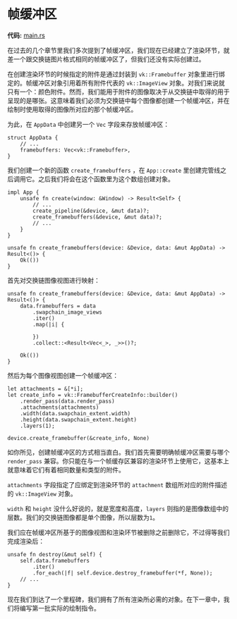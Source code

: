 # 帧缓冲区

**代码:** [main.rs](https://github.com/KyleMayes/vulkanalia/tree/master/tutorial/src/13_framebuffers.rs)

在过去的几个章节里我们多次提到了帧缓冲区，我们现在已经建立了渲染环节，就差一个跟交换链图片格式相同的帧缓冲区了，但我们还没有实际创建过。

在创建渲染环节的时候指定的附件是通过封装到 `vk::Framebuffer` 对象里进行绑定的。帧缓冲区对象引用着所有附件代表的 `vk::ImageView` 对象。对我们来说就只有一个：颜色附件。然而，我们能用于附件的图像取决于从交换链中取得的用于呈现的是哪张。这意味着我们必须为交换链中每个图像都创建一个帧缓冲区，并在绘制时使用取得的图像所对应的那个帧缓冲区。

为此，在 `AppData` 中创建另一个 `Vec` 字段来存放帧缓冲区：

```rust,noplaypen
struct AppData {
    // ...
    framebuffers: Vec<vk::Framebuffer>,
}
```

我们创建一个新的函数 `create_framebuffers` ，在 `App::create` 里创建完管线之后调用它。之后我们将会在这个函数里为这个数组创建对象。

```rust,noplaypen
impl App {
    unsafe fn create(window: &Window) -> Result<Self> {
        // ...
        create_pipeline(&device, &mut data)?;
        create_framebuffers(&device, &mut data)?;
        // ...
    }
}

unsafe fn create_framebuffers(device: &Device, data: &mut AppData) -> Result<()> {
    Ok(())
}
```

首先对交换链图像视图进行映射：

```rust,noplaypen
unsafe fn create_framebuffers(device: &Device, data: &mut AppData) -> Result<()> {
    data.framebuffers = data
        .swapchain_image_views
        .iter()
        .map(|i| {

        })
        .collect::<Result<Vec<_>, _>>()?;

    Ok(())
}
```

然后为每个图像视图创建一个帧缓冲区：

```rust,noplaypen
let attachments = &[*i];
let create_info = vk::FramebufferCreateInfo::builder()
    .render_pass(data.render_pass)
    .attachments(attachments)
    .width(data.swapchain_extent.width)
    .height(data.swapchain_extent.height)
    .layers(1);

device.create_framebuffer(&create_info, None)
```

如你所见，创建帧缓冲区的方式相当直白。我们首先需要明确帧缓冲区需要与哪个 `render_pass` 兼容。你只能在与一个帧缓存区兼容的渲染环节上使用它，这基本上就意味着它们有着相同数量和类型的附件。

`attachments` 字段指定了应绑定到渲染环节的 `attachment` 数组所对应的附件描述的 `vk::ImageView` 对象。

`width` 和 `height` 没什么好说的，就是宽度和高度，`layers` 则指的是图像数组中的层数。我们的交换链图像都是单个图像，所以层数为`1`。

我们应在帧缓冲区所基于的图像视图和渲染环节被删除之前删除它，不过得等我们完成渲染后：

```rust,noplaypen
unsafe fn destroy(&mut self) {
    self.data.framebuffers
        .iter()
        .for_each(|f| self.device.destroy_framebuffer(*f, None));
    // ...
}
```

现在我们到达了一个里程碑，我们拥有了所有渲染所必需的对象。在下一章中，我们将编写第一批实际的绘制指令。